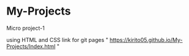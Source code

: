 # My-Projects
Micro project-1

using HTML and CSS
link for git pages " https://kirito05.github.io/My-Projects/Index.html "
